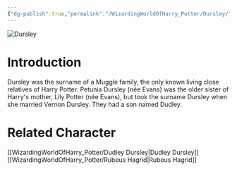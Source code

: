 ```yaml
---
{"dg-publish":true,"permalink":"/WizardingWorldOfHarry_Potter/Dursley/","dgPassFrontmatter":true,"created":"","updated":""}
---
```


![Dursley](http://rxbg5ysja.bkt.gdipper.com/Dursley.png)
# Introduction
Dursley was the surname of a Muggle family, the only known living close relatives of Harry Potter. Petunia Dursley (née Evans) was the older sister of Harry's mother, Lily Potter (née Evans), but took the surname Dursley when she married Vernon Dursley. They had a son named Dudley.

# Related Character
[[WizardingWorldOfHarry_Potter/Dudley Dursley\|Dudley Dursley]]
[[WizardingWorldOfHarry_Potter/Rubeus Hagrid\|Rubeus Hagrid]]
